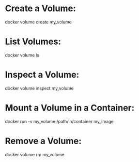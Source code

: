# Create a Volume:

docker volume create my_volume

# List Volumes:

docker volume ls

# Inspect a Volume:

docker volume inspect my_volume

# Mount a Volume in a Container:

docker run -v my_volume:/path/in/container my_image

# Remove a Volume:

docker volume rm my_volume

